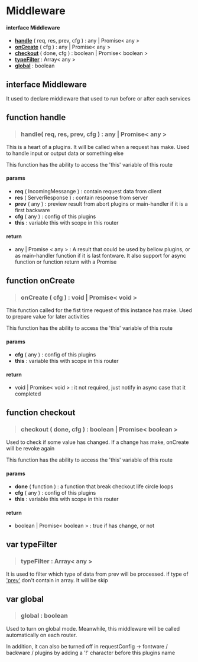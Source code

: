 # Middleware

#### interface **Middleware**

* [**handle**](middleware.md#function-handle) \( req, res, prev, cfg \) : any \| Promise&lt; any &gt;
* [**onCreate**](middleware.md#function-oncreate) \( cfg \) : any \| Promise&lt; any &gt;
* [**checkout**](middleware.md#function-checkout) \( done, cfg \) : boolean \| Promise&lt; boolean &gt;
* [**typeFilter**](middleware.md#var-typefilter) : Array&lt; any &gt;
* [**global**](middleware.md#var-global) : boolean

## interface **Middleware**

It used to declare middleware that used to run before or after each services

## function handle

> ### **handle**\( req, res, prev, cfg \) : any \| Promise&lt; any &gt;

This is a heart of a plugins. It will be called when a request has make. Used to handle input or output data or something else

This function has the ability to access the 'this' variable of this route

#### **params**

* **req** \( IncomingMessange \) : contain request data from client
* **res** \( ServerResponse \) : contain response from server
* **prev** \( any \) : preview result from abort plugins or main-handler if it is a first backware
* **cfg** \( any \) : config of this plugins
* **this** : variable this with scope in this router

#### **return**

* any \| Promise &lt; any &gt; : A result that could be used by bellow plugins, or as main-handler function if it is last fontware. It also support for async function or function return with a Promise

## function onCreate

> ### **onCreate** \( cfg \) : void \| Promise&lt; void &gt;

This function called for the fist time request of this instance has make. Used to prepare value for later activities

This function has the ability to access the 'this' variable of this route

#### **params**

* **cfg** \( any \) : config of this plugins
* **this** : variable this with scope in this router

#### **return**

* void \| Promise&lt; void &gt; : it not required, just notify in async case that it completed

## function checkout

> ### **checkout** \( done, cfg \) : boolean \| Promise&lt; boolean &gt;

Used to check if some value has changed. If a change has make, onCreate will be revoke again

This function has the ability to access the 'this' variable of this route

#### **params**

* **done** \( function \) : a function that break checkout life circle loops
* **cfg** \( any \) : config of this plugins
* **this** : variable this with scope in this router

#### **return**

* boolean \| Promise&lt; boolean &gt; : true if has change, or not

## var typeFilter

> ### **typeFilter** : Array&lt; any &gt;

It is used to filter which type of data from prev will be processed. if type of ['prev'](middleware.md#params) don't contain in array. It will be skip

## var global

> ### **global** : boolean

Used to turn on global mode. Meanwhile, this middleware will be called automatically on each router.

In addition, it can also be turned off in requestConfig -&gt; fontware / backware / plugins by adding a '!' character before this plugins name

